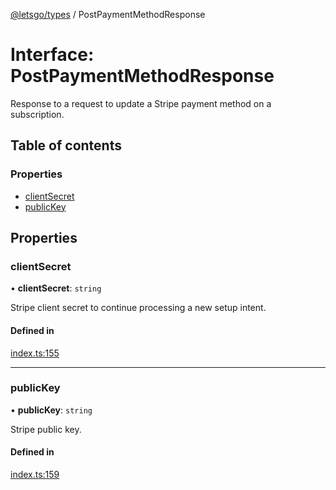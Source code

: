[@letsgo/types](../README.md) / PostPaymentMethodResponse

# Interface: PostPaymentMethodResponse

Response to a request to update a Stripe payment method on a subscription.

## Table of contents

### Properties

- [clientSecret](PostPaymentMethodResponse.md#clientsecret)
- [publicKey](PostPaymentMethodResponse.md#publickey)

## Properties

### clientSecret

• **clientSecret**: `string`

Stripe client secret to continue processing a new setup intent.

#### Defined in

[index.ts:155](https://github.com/47chapters/letsgo/blob/11c7e19/packages/types/src/index.ts#L155)

___

### publicKey

• **publicKey**: `string`

Stripe public key.

#### Defined in

[index.ts:159](https://github.com/47chapters/letsgo/blob/11c7e19/packages/types/src/index.ts#L159)
